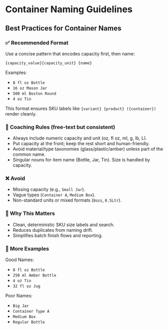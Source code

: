 
# Container Naming Guidelines

## Best Practices for Container Names

### ✅ Recommended Format
Use a concise pattern that encodes capacity first, then name:

`{capacity_value}{capacity_unit} {name}`

Examples:
- `8 fl oz Bottle`
- `16 oz Mason Jar`
- `500 ml Boston Round`
- `4 oz Tin`

This format ensures SKU labels like `{variant} {product} ({container})` render cleanly.

### 🧭 Coaching Rules (free-text but consistent)
- Always include numeric capacity and unit (oz, fl oz, ml, g, lb, L).
- Put capacity at the front; keep the rest short and human-friendly.
- Avoid material/type taxonomies (glass/plastic/amber) unless part of the common name.
- Singular nouns for item name (Bottle, Jar, Tin). Size is handled by capacity.

### ❌ Avoid
- Missing capacity (e.g., `Small Jar`).
- Vague types (`Container A`, `Medium Box`).
- Non-standard units or mixed formats (`8ozs`, `0.5Ltr`).

### 🎯 Why This Matters
- Clean, deterministic SKU size labels and search.
- Reduces duplicates from naming drift.
- Simplifies batch finish flows and reporting.

### 📝 More Examples

Good Names:
- `8 fl oz Bottle`
- `250 ml Amber Bottle`
- `4 oz Tin`
- `32 fl oz Jug`

Poor Names:
- `Big Jar`
- `Container Type A`
- `Medium Box`
- `Regular Bottle`
